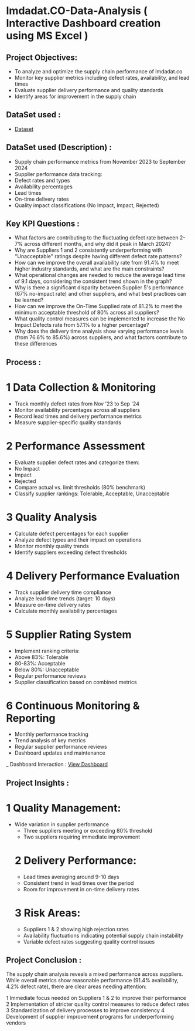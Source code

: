 # Imdadat.CO-Data-Analysis ( Interactive Dashboard creation using MS Excel ) 

## Project Objectives:

- To analyze and optimize the supply chain performance of Imdadat.co
- Monitor key supplier metrics including defect rates, availability, and lead times
- Evaluate supplier delivery performance and quality standards
- Identify areas for improvement in the supply chain
 
## DataSet used :
- <a href="https://github.com/anass-ab/Data_Analysys_Dashboard/blob/main/Supply-Chain-Dashboard-Template-TemplateLab.com_.xlsx">Dataset</a>

## DataSet used (Description) :

-	Supply chain performance metrics from November 2023 to September 2024
-	Supplier performance data tracking:
- Defect rates and types
- Availability percentages
-	Lead times
- On-time delivery rates
-	Quality impact classifications (No Impact, Impact, Rejected)

## Key KPI Questions :

-	What factors are contributing to the fluctuating defect rate between 2-7% across different months, and why did it peak in March 2024?
-	Why are Suppliers 1 and 2 consistently underperforming with "Unacceptable" ratings despite having different defect rate patterns?
-	How can we improve the overall availability rate from 91.4% to meet higher industry standards, and what are the main constraints?
-	What operational changes are needed to reduce the average lead time of 9.1 days, considering the consistent trend shown in the graph?
-	Why is there a significant disparity between Supplier 5's performance (67% no-impact rate) and other suppliers, and what best practices can be learned?
- How can we improve the On-Time Supplied rate of 81.2% to meet the minimum acceptable threshold of 80% across all suppliers?
-	What quality control measures can be implemented to increase the No Impact Defects rate from 57.1% to a higher percentage?
-	Why does the delivery time analysis show varying performance levels (from 76.6% to 85.6%) across suppliers, and what factors contribute to these differences

##  Process :

# 1 Data Collection & Monitoring
-	Track monthly defect rates from Nov '23 to Sep '24
-	Monitor availability percentages across all suppliers
-	Record lead times and delivery performance metrics
-	Measure supplier-specific quality standards
# 2 Performance Assessment
-	Evaluate supplier defect rates and categorize them:
-	No Impact
-	Impact
-	Rejected
-	Compare actual vs. limit thresholds (80% benchmark)
-	Classify supplier rankings: Tolerable, Acceptable, Unacceptable
# 3 Quality Analysis
-	Calculate defect percentages for each supplier
-	Analyze defect types and their impact on operations
-	Monitor monthly quality trends
-	Identify suppliers exceeding defect thresholds
# 4 Delivery Performance Evaluation
-	Track supplier delivery time compliance
-	Analyze lead time trends (target: 10 days)
-	Measure on-time delivery rates
-	Calculate monthly availability percentages
# 5 Supplier Rating System
-	Implement ranking criteria:
-	Above 83%: Tolerable
-	80-83%: Acceptable
-	Below 80%: Unacceptable
-	Regular performance reviews
-	Supplier classification based on combined metrics
# 6 Continuous Monitoring & Reporting
-	Monthly performance tracking
-	Trend analysis of key metrics
-	Regular supplier performance reviews
-	Dashboard updates and maintenance

_ Dashboard Interaction : <a href="https://github.com/anass-ab/Data_Analysys_Dashboard/blob/main/Screen%20Shot%202024-12-25%20at%2012.35.49%20PM.png">View Dashboard</a>


##  Project Insights :

 # 1	Quality Management:
 -	Wide variation in supplier performance
	-	Three suppliers meeting or exceeding 80% threshold
	-	Two suppliers requiring immediate improvement
	# 2	Delivery Performance:
	-	Lead times averaging around 9-10 days
	-	Consistent trend in lead times over the period
	-	Room for improvement in on-time delivery rates
	# 3 Risk Areas:
	-	Suppliers 1 & 2 showing high rejection rates
	-	Availability fluctuations indicating potential supply chain instability
	-	Variable defect rates suggesting quality control issues

## Project Conclusion :

The supply chain analysis reveals a mixed performance across suppliers. While overall metrics show reasonable performance (91.4% availability, 4.2% defect rate), there are clear areas needing attention:

 1	Immediate focus needed on Suppliers 1 & 2 to improve their performance
	2	Implementation of stricter quality control measures to reduce defect rates
	3	Standardization of delivery processes to improve consistency
	4	Development of supplier improvement programs for underperforming vendors

